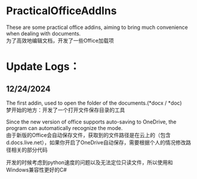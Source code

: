 # PracticalOfficeAddIns
These are some practical office addins, aiming to bring much convenience when dealing with documents.​  
为了高效地编辑文档，开发了一些Office加载项

# Update Logs：
## 12/24/2024
The first addin, used to open the folder of the documents.(*docx / *doc)  
梦开始的地方：开发了一个打开文件保存目录的工具

Since the new version of office supports auto-saving to OneDrive, the program can automatically recognize the mode.  
由于新版的Office会自动保存文件，获取到的文件路径是在云上的（包含d.docs.live.net），如果你开启了OneDrive自动保存，需要根据个人的情况修改路径相关的部分代码

开发的时候考虑到python速度的问题以及无法定位只读文件，所以使用和Windows兼容性更好的C#
